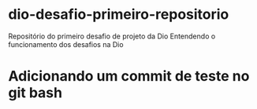 # dio-desafio-primeiro-repositorio
Repositório do primeiro desafio de projeto da Dio
Entendendo o funcionamento dos desafios na Dio

# Adicionando um commit de teste no git bash

